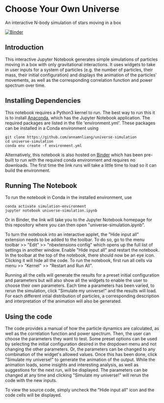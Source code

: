 # Choose Your Own Universe
An interactive N-body simulation of stars moving in a box

[![Binder](https://mybinder.org/badge_logo.svg)](https://mybinder.org/v2/gh/annamnliang/universe-simulation/master)

## Introduction
This interactive Jupyter Notebook generates simple simulations of particles moving in a box with only gravitational interactions. It uses widgets to take in user inputs for a system of particles (e.g. the number of particles, their mass, their initial configuration) and displays the animation of the particles' movements, as well as the corresponding correlation function and power spectrum over time. 

## Installing Dependencies
This notebook requires a Python3 kernel to run. The best way to run this it is to install [Anaconda](https://docs.anaconda.com/anaconda/install/), which has the Jupyter Notebook application. The required packages are listed in the file 'environment.yml'. These packages can be installed in a Conda environment using 
```
git clone https://github.com/annamnliang/universe-simulation
cd universe-simulation
conda env create -f environment.yml
````
Alternatively, this notebook is also hosted on [Binder](https://mybinder.org/v2/gh/annamnliang/universe-simulation/master) which has been pre-built to run with the required conda environment and requires no downloads. The first time the link runs will take a little time to load so it can build the environment. 

## Running The Notebook
To run the notebook in Conda in the installed environment, use 
```
conda activate simulation-environment
jupyter notebook universe-simulation.ipynb
````
Or in Binder, the link will take you to the Jupyter Notebook homepage for this repository where you can then open "universe-simulation.ipynb". 

To turn the notebook into an interactive applet, the "Hide input all" extension needs to be added to the toolbar. To do so, go to the menu toolbar >> "Edit" >> "nbextensions config" which opens up the full list of settings in another window. Enable "Hide input all" and restart the notebook. In the toolbar at the top of the notebook, there should now be an eye icon. Clicking it will hide all the code. To run the notebook, first run all cells via menu >> "Kernel" >> "Restart and Run All".

Running all the cells will generate the results for a preset initial configuration and parameters but will also show all the widgets to enable the user to choose their own parameters. Each time a parameters has been varied, to rerun the simulation, click "Simulate my universe!" and the results will load. For each different intial distribution of particles, a corresponding description and interpretation of the animation will also be generated. 

## Using the code
The code provides a manual of how the particle dynamics are calculated, as well as the correlation function and power spectrum. Then, the user can choose the parameters they want to test. Some preset options can be used by selecting the initial configuration desired in the dropdown menu and not changing the other parameters. Or, the parameters can be changed to any combination of the widget's allowed values. Once this has been done, click "Simulate my universe!" to generate the animation of the output. While the animation loads, some insights and interesting analysis, as well as suggestions for the next run, will be displayed. The parameters can be changed at any time and clicking "Simulate my universe!" will rerun the code with the new inputs. 

To view the source code, simply uncheck the "Hide input all" icon and the code cells will be displayed. 
